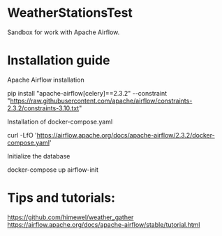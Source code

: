 # WeatherStationsTest
Sandbox for work with Apache Airflow.


# Installation guide

Apache Airflow installation

pip install "apache-airflow[celery]==2.3.2" --constraint "https://raw.githubusercontent.com/apache/airflow/constraints-2.3.2/constraints-3.10.txt"

Installation of docker-compose.yaml

curl -LfO 'https://airflow.apache.org/docs/apache-airflow/2.3.2/docker-compose.yaml'

Initialize the database

docker-compose up airflow-init

# Tips and tutorials:
https://github.com/himewel/weather_gather
https://airflow.apache.org/docs/apache-airflow/stable/tutorial.html
